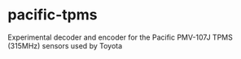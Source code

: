 # pacific-tpms
Experimental decoder and encoder for the Pacific PMV-107J TPMS (315MHz) sensors used by Toyota
